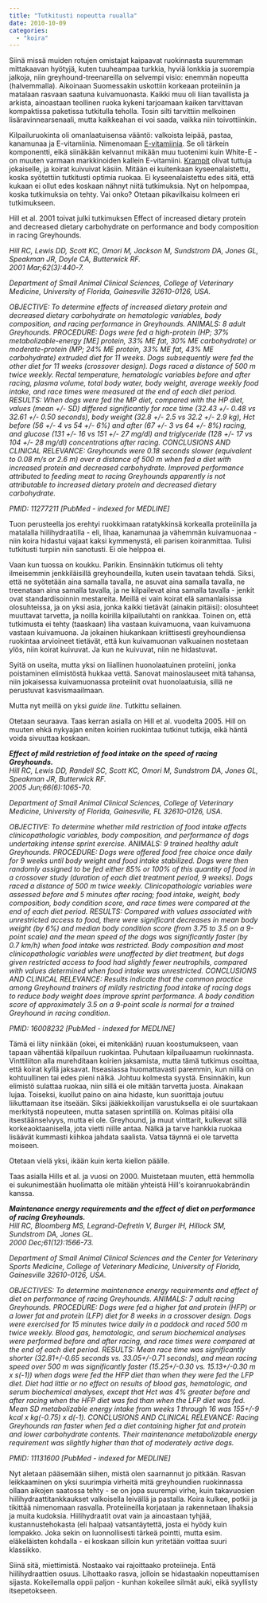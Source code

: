 ```yaml
---
title: "Tutkitusti nopeutta ruualla"
date: 2010-10-09
categories: 
  - "koira"
---
```


Siinä missä muiden rotujen omistajat kaipaavat ruokinnasta suuremman mittakaavan hyötyjä, kuten tuuheampaa turkkia, hyviä lonkkia ja suorempia jalkoja, niin greyhound-treenareilla on selvempi visio: enemmän nopeutta (halvemmalla). Aikoinaan Suomessakin uskottiin korkeaan proteiiniin ja matalaan rasvaan saatuna kuivamuonasta. Kaikki muu oli liian tavallista ja arkista, ainoastaan teollinen ruoka kykeni tarjoamaan kaiken tarvittavan kompaktissa paketissa tutkitulla teholla. Tosin silti tarvittiin melkoinen lisäravinnearsenaali, mutta kaikkeahan ei voi saada, vaikka niin toivottiinkin.

<!--more-->

Kilpailuruokinta oli omanlaatuisensa vääntö: valkoista leipää, pastaa, kanamunaa ja E-vitamiinia. Nimenomaan [E-vitamiinia](https://www.katiska.eu/tieto/koira-tieto-ravitsemus/koira-tarve-vitamiini/e-vitamiini-ja-koira/). Se oli tärkein komponentti, eikä siinäkään kelvannut mikään muu tuotenimi kuin White-E - on muuten varmaan markkinoiden kallein E-vitamiini. [Krampit](https://www.katiska.eu/tieto/loukkaantumiset-ja-vammat/krampit/) olivat tuttuja jokaiselle, ja koirat kuivuivat käsiin. Mitään ei kuitenkaan kyseenalaistettu, koska syötettiin tutkitusti optimia ruokaa. Ei kyseenalaistettu edes sitä, että kukaan ei ollut edes koskaan nähnyt niitä tutkimuksia. Nyt on helpompaa, koska tutkimuksia on tehty. Vai onko? Otetaan pikavilkaisu kolmeen eri tutkimukseen.

Hill et al. 2001 toivat julki tutkimuksen Effect of increased dietary protein and decreased dietary carbohydrate on performance and body composition in racing Greyhounds.

_Hill RC, Lewis DD, Scott KC, Omori M, Jackson M, Sundstrom DA, Jones GL, Speakman JR, Doyle CA, Butterwick RF.  
2001 Mar;62(3):440-7._

_Department of Small Animal Clinical Sciences, College of Veterinary Medicine, University of Florida, Gainesville 32610-0126, USA._

_OBJECTIVE: To determine effects of increased dietary protein and decreased dietary carbohydrate on hematologic variables, body composition, and racing performance in Greyhounds. ANIMALS: 8 adult Greyhounds. PROCEDURE: Dogs were fed a high-protein (HP; 37% metabolizable-energy \[ME\] protein, 33% ME fat, 30% ME carbohydrate) or moderate-protein (MP; 24% ME protein, 33% ME fat, 43% ME carbohydrate) extruded diet for 11 weeks. Dogs subsequently were fed the other diet for 11 weeks (crossover design). Dogs raced a distance of 500 m twice weekly. Rectal temperature, hematologic variables before and after racing, plasma volume, total body water, body weight, average weekly food intake, and race times were measured at the end of each diet period. RESULTS: When dogs were fed the MP diet, compared with the HP diet, values (mean +/- SD) differed significantly for race time (32.43 +/- 0.48 vs 32.61 +/- 0.50 seconds), body weight (32.8 +/- 2.5 vs 32.2 +/- 2.9 kg), Hct before (56 +/- 4 vs 54 +/- 6%) and after (67 +/- 3 vs 64 +/- 8%) racing, and glucose (131 +/- 16 vs 151 +/- 27 mg/dl) and triglyceride (128 +/- 17 vs 104 +/- 28 mg/dl) concentrations after racing. CONCLUSIONS AND CLINICAL RELEVANCE: Greyhounds were 0.18 seconds slower (equivalent to 0.08 m/s or 2.6 m) over a distance of 500 m when fed a diet with increased protein and decreased carbohydrate. Improved performance attributed to feeding meat to racing Greyhounds apparently is not attributable to increased dietary protein and decreased dietary carbohydrate._

_PMID: 11277211 \[PubMed - indexed for MEDLINE\]_

Tuon perusteella jos erehtyi ruokkimaan ratatykkinsä korkealla proteiinilla ja matalalla hiilihydraatilla - eli, lihaa, kanamunaa ja vähemmän kuivamuonaa - niin koira hidastui vajaat kaksi kymmenystä, eli parisen koiranmittaa. Tulisi tutkitusti turpiin niin sanotusti. Ei ole helppoa ei.

Vaan kun tuossa on koukku. Parikin. Ensinnäkin tutkimus oli tehty ilmeisemmin jenkkiläisillä greyhoundeilla, kuten usein tavataan tehdä. Siksi, että ne syötetään aina samalla tavalla, ne asuvat aina samalla tavalla, ne treenataan aina samalla tavalla, ja ne kilpailevat aina samalla tavalla - jenkit ovat standardisoinnin mestareita. Meillä ei vain koirat elä samanlaisissa olosuhteissa, ja on yksi asia, jonka kaikki tietävät (ainakin pitäisi): olosuhteet muuttavat tarvetta, ja noilla koirilla kilpailutahti on rankkaa. Toinen on, että tutkimusta ei tehty (taaskaan) liha vastaan kuivamuona, vaan kuivamuona vastaan kuivamuona. Ja jokainen hiukankaan kriittisesti greyhoundiensa ruokintaa arvioineet tietävät, että kun kuivamuonan valkuainen nostetaan ylös, niin koirat kuivuvat. Ja kun ne kuivuvat, niin ne hidastuvat.

Syitä on useita, mutta yksi on liiallinen huonolaatuinen proteiini, jonka poistaminen elimistöstä hukkaa vettä. Sanovat mainoslauseet mitä tahansa, niin jokaisessa kuivamuonassa proteiinit ovat huonolaatuisia, sillä ne perustuvat kasvismaailmaan.

Mutta nyt meillä on yksi _guide line_. Tutkittu sellainen.

Otetaan seuraava. Taas kerran asialla on Hill et al. vuodelta 2005. Hill on muuten ehkä nykyajan eniten koirien ruokintaa tutkinut tutkija, eikä häntä voida sivuuttaa koskaan.

_**Effect of mild restriction of food intake on the speed of racing Greyhounds.**  
Hill RC, Lewis DD, Randell SC, Scott KC, Omori M, Sundstrom DA, Jones GL, Speakman JR, Butterwick RF.  
2005 Jun;66(6):1065-70._

_Department of Small Animal Clinical Sciences, College of Veterinary Medicine, University of Florida, Gainesville, FL 32610-0126, USA._

_OBJECTIVE: To determine whether mild restriction of food intake affects clinicopathologic variables, body composition, and performance of dogs undertaking intense sprint exercise. ANIMALS: 9 trained healthy adult Greyhounds. PROCEDURE: Dogs were offered food free choice once daily for 9 weeks until body weight and food intake stabilized. Dogs were then randomly assigned to be fed either 85% or 100% of this quantity of food in a crossover study (duration of each diet treatment period, 9 weeks). Dogs raced a distance of 500 m twice weekly. Clinicopathologic variables were assessed before and 5 minutes after racing; food intake, weight, body composition, body condition score, and race times were compared at the end of each diet period. RESULTS: Compared with values associated with unrestricted access to food, there were significant decreases in mean body weight (by 6%) and median body condition score (from 3.75 to 3.5 on a 9-point scale) and the mean speed of the dogs was significantly faster (by 0.7 km/h) when food intake was restricted. Body composition and most clinicopathologic variables were unaffected by diet treatment, but dogs given restricted access to food had slightly fewer neutrophils, compared with values determined when food intake was unrestricted. CONCLUSIONS AND CLINICAL RELEVANCE: Results indicate that the common practice among Greyhound trainers of mildly restricting food intake of racing dogs to reduce body weight does improve sprint performance. A body condition score of approximately 3.5 on a 9-point scale is normal for a trained Greyhound in racing condition._

_PMID: 16008232 \[PubMed - indexed for MEDLINE\]_

Tämä ei liity niinkään (okei, ei mitenkään) ruuan koostumukseen, vaan tapaan vähentää kilpailuun ruokintaa. Puhutaan kilpailuaamun ruokinnasta. Vinttiliiton alla murehditaan koirien jaksamista, mutta tämä tutkimus osoittaa, että koirat kyllä jaksavat. Itseasiassa huomattavasti paremmin, kun niillä on kohtuullinen tai edes pieni nälkä. Johtuu kolmesta syystä. Ensinnäkin, kun elimistö sulattaa ruokaa, niin sillä ei ole mitään tarvetta juosta. Ainakaan lujaa. Toiseksi, kuollut paino on aina hidaste, kun suorittaja joutuu liikuttamaan itse itseään. Siksi jääkiekkoilijan varustuksella ei ole suurtakaan merkitystä nopeuteen, mutta satasen sprintillä on. Kolmas pitäisi olla itsestäänselvyys, mutta ei ole. Greyhound, ja muut vinttarit, kulkevat sillä korkeaoktaanisella, jota vietti niille antaa. Nälkä ja tarve hankkia ruokaa lisäävät kummasti kiihkoa jahdata saalista. Vatsa täynnä ei ole tarvetta moiseen.

Otetaan vielä yksi, ikään kuin kerta kiellon päälle.

Taas asialla Hills et al. ja vuosi on 2000. Muistetaan muuten, että hemmolla ei sukunimestään huolimatta ole mitään yhteistä Hill's koiranruokabrändin kanssa.

_**Maintenance energy requirements and the effect of diet on performance of racing Greyhounds.**  
Hill RC, Bloomberg MS, Legrand-Defretin V, Burger IH, Hillock SM, Sundstrom DA, Jones GL.  
2000 Dec;61(12):1566-73._

_Department of Small Animal Clinical Sciences and the Center for Veterinary Sports Medicine, College of Veterinary Medicine, University of Florida, Gainesville 32610-0126, USA._

_OBJECTIVES: To determine maintenance energy requirements and effect of diet on performance of racing Greyhounds. ANIMALS: 7 adult racing Greyhounds. PROCEDURE: Dogs were fed a higher fat and protein (HFP) or a lower fat and protein (LFP) diet for 8 weeks in a crossover design. Dogs were exercised for 15 minutes twice daily in a paddock and raced 500 m twice weekly. Blood gas, hematologic, and serum biochemical analyses were performed before and after racing, and race times were compared at the end of each diet period. RESULTS: Mean race time was significantly shorter (32.81+/-0.65 seconds vs. 33.05+/-0.71 seconds), and mean racing speed over 500 m was significantly faster (15.25+/-0.30 vs. 15.13+/-0.30 m x s(-1)) when dogs were fed the HFP diet than when they were fed the LFP diet. Diet had little or no effect on results of blood gas, hematologic, and serum biochemical analyses, except that Hct was 4% greater before and after racing when the HFP diet was fed than when the LFP diet was fed. Mean SD metabolizable energy intake from weeks 1 through 16 was 155+/-9 kcal x kg(-0.75) x d(-1). CONCLUSIONS AND CLINICAL RELEVANCE: Racing Greyhounds ran faster when fed a diet containing higher fat and protein and lower carbohydrate contents. Their maintenance metabolizable energy requirement was slightly higher than that of moderately active dogs._

_PMID: 11131600 \[PubMed - indexed for MEDLINE\]_

Nyt aletaan pääsemään siihen, mistä olen saarnannut jo pitkään. Rasvan leikkaaminen on yksi suurimpia virheitä mitä greyhoundien ruokinnassa ollaan aikojen saatossa tehty - se on jopa suurempi virhe, kuin takavuosien hiilihydraattitankkaukset valkoisella leivällä ja pastalla. Koira kulkee, potkii ja tikittää nimenomaan rasvalla. Proteiineilla korjataan ja rakennetaan lihaksia ja muita kudoksia. Hiilihydraatit ovat vain ja ainoastaan tyhjää, kustannustehokasta (eli halpaa) vatsantäytettä, josta ei hyödy kuin lompakko. Joka sekin on luonnollisesti tärkeä pointti, mutta esim. eläkeläisten kohdalla - ei koskaan silloin kun yritetään voittaa suuri klassikko.

Siinä sitä, miettimistä. Nostaako vai rajoittaako proteiineja. Entä hiilihydraattien osuus. Lihottaako rasva, jolloin se hidastaakin nopeuttamisen sijasta. Kokeilemalla oppii paljon - kunhan kokeilee silmät auki, eikä syyllisty itsepetokseen.
